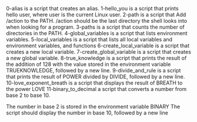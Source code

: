 0-alias is a script that creates an alias.
1-hello_you is a script that prints hello user, where user is the current Linux user.
2-path is a script that Add /action to the PATH. /action should be the last directory the shell looks into when looking for a program.
3-paths is a script that counts the number of directories in the PATH.
4-global_variables is a script that lists environment variables.
5-local_variables is  a script that lists all local variables and environment variables, and functions
6-create_local_variable is a script that creates a new local variable.
7-create_global_variable is a script that creates a new global variable.
8-true_knowledge is a script that prints the result of the addition of 128 with the value stored in the environment variable TRUEKNOWLEDGE, followed by a new line.
9-divide_and_rule is a script that prints the result of POWER divided by DIVIDE, followed by a new line.
10-love_exponent_breath is a script that displays the result of BREATH to the power LOVE
11-binary_to_decimal a script that converts a number from base 2 to base 10.

The number in base 2 is stored in the environment variable BINARY
The script should display the number in base 10, followed by a new line
